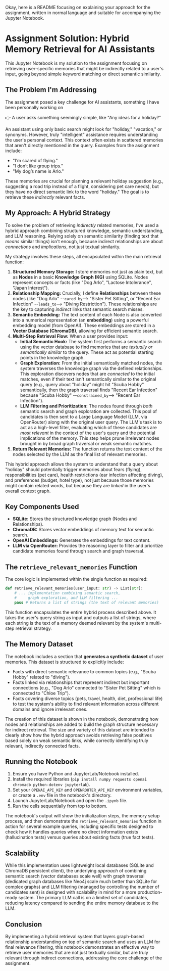 Okay, here is a README focusing on explaining your approach for the assignment, written in normal language and suitable for accompanying the Jupyter Notebook.


# Assignment Solution: Hybrid Memory Retrieval for AI Assistants

This Jupyter Notebook is my solution to the assignment focusing on retrieving user-specific memories that might be indirectly related to a user's input, going beyond simple keyword matching or direct semantic similarity.

## The Problem I'm Addressing

The assignment posed a key challenge for AI assistants, something I have been personally working on

👉 A user asks something seemingly simple, like "Any ideas for a holiday?"

An assistant using only basic search might look for "holiday," "vacation," or synonyms. However, truly "intelligent" assistance requires understanding the user's personal context. This context often exists in scattered memories that aren't directly mentioned in the query. Examples from the assignment include:

- "I’m scared of flying."
- "I don’t like group trips."
- "My dog’s name is Arlo."

These memories are crucial for planning a relevant holiday suggestion (e.g., suggesting a road trip instead of a flight, considering pet care needs), but they have no direct semantic link to the word "holiday." The goal is to retrieve these *indirectly* relevant facts.

## My Approach: A Hybrid Strategy

To solve the problem of retrieving *indirectly* related memories, I've used a hybrid approach combining structured knowledge, semantic understanding, and LLM reasoning. Relying solely on semantic similarity (finding text that *means* similar things) isn't enough, because indirect relationships are about *connections* and *implications*, not just textual similarity.

My strategy involves these steps, all encapsulated within the main retrieval function:

1.  **Structured Memory Storage:** I store memories not just as plain text, but as **Nodes** in a basic **Knowledge Graph (KG)** using SQLite. Nodes represent concepts or facts (like "Dog Arlo", "Lactose Intolerance", "Japan Interest").
2.  **Relationship Mapping:** Crucially, I define **Relationships** between these nodes (like "Dog Arlo" --`cared_by`--> "Sister Pet Sitting", or "Recent Ear Infection" --`leads_to`--> "Diving Restriction"). These relationships are the key to capturing *indirect* links that semantic search misses.
3.  **Semantic Embedding:** The text content of each Node is also converted into a numerical representation (an **embedding**) using a powerful embedding model (from OpenAI). These embeddings are stored in a **Vector Database (ChromaDB)**, allowing for efficient semantic search.
4.  **Multi-Step Retrieval Flow:** When a user provides input:
    *   **Initial Semantic Hook:** The system first performs a semantic search using the vector database to find memories that are *textually or semantically similar* to the query. These act as potential starting points in the knowledge graph.
    *   **Graph Exploration:** From the initial semantically matched nodes, the system traverses the knowledge graph via the defined relationships. This exploration discovers nodes that are *connected* to the initial matches, even if their text isn't semantically similar to the original query (e.g., query about "holiday" might hit "Scuba Hobby" semantically, then the graph traversal finds "Recent Ear Infection" because "Scuba Hobby" --`constrained_by`--> "Recent Ear Infection").
    *   **LLM Filtering and Prioritization:** The nodes found through *both* semantic search and graph exploration are collected. This pool of candidates is then sent to a Large Language Model (LLM, via OpenRouter) along with the original user query. The LLM's task is to act as a high-level filter, evaluating which of these candidates are *most relevant* in the context of the user's query and the potential implications of the memory. This step helps prune irrelevant nodes brought in by broad graph traversal or weak semantic matches.
5.  **Return Relevant Memories:** The function returns the text content of the nodes selected by the LLM as the final list of relevant memories.

This hybrid approach allows the system to understand that a query about "holiday" should potentially trigger memories about fears (flying), responsibilities (pet care), health restrictions (ear infection affecting diving), and preferences (budget, hotel type), not just because those memories might contain related words, but because they are *linked* in the user's overall context graph.

## Key Components Used

*   **SQLite:** Stores the structured knowledge graph (Nodes and Relationships).
*   **ChromaDB:** Stores vector embeddings of memory text for semantic search.
*   **OpenAI Embeddings:** Generates the embeddings for text content.
*   **LLM via OpenRouter:** Provides the reasoning layer to filter and prioritize candidate memories found through search and graph traversal.

## The `retrieve_relevant_memories` Function

The core logic is implemented within the single function as required:

```python
def retrieve_relevant_memories(user_input: str) -> List[str]:
    # ... implementation combining semantic search,
    #     graph exploration, and LLM filtering ...
    pass # Returns a list of strings (the text of relevant memories)
```

This function encapsulates the entire hybrid process described above. It takes the user's query string as input and outputs a list of strings, where each string is the text of a memory deemed relevant by the system's multi-step retrieval strategy.

## The Memory Dataset

The notebook includes a section that **generates a synthetic dataset** of user memories. This dataset is structured to explicitly include:

*   Facts with direct semantic relevance to common topics (e.g., "Scuba Hobby" related to "diving").
*   Facts linked via relationships that represent indirect but important connections (e.g., "Dog Arlo" connected to "Sister Pet Sitting" which is connected to "Chloe Trip").
*   Facts covering diverse topics (pets, travel, health, diet, professional life) to test the system's ability to find relevant information across different domains and ignore irrelevant ones.

The creation of this dataset is shown in the notebook, demonstrating how nodes and relationships are added to build the graph structure necessary for indirect retrieval. The size and variety of this dataset are intended to clearly show how the hybrid approach avoids retrieving false positives based solely on weak semantic links, while correctly identifying truly relevant, indirectly connected facts.

## Running the Notebook

1.  Ensure you have Python and JupyterLab/Notebook installed.
2.  Install the required libraries (`pip install numpy requests openai chromadb python-dotenv jupyterlab`).
3.  Set your `OPENAI_API_KEY` and `OPENROUTER_API_KEY` environment variables, or create a `.env` file in the notebook's directory.
4.  Launch JupyterLab/Notebook and open the `.ipynb` file.
5.  Run the cells sequentially from top to bottom.

The notebook's output will show the initialization steps, the memory setup process, and then demonstrate the `retrieve_relevant_memories` function in action for several example queries, including specific tests designed to check how it handles queries where no direct information exists (hallucination tests) versus queries about existing facts (true fact tests).

## Scalability

While this implementation uses lightweight local databases (SQLite and ChromaDB persistent client), the underlying *approach* of combining semantic search (vector databases scale well) with graph traversal (dedicated graph databases like Neo4j scale much better than SQLite for complex graphs) and LLM filtering (managed by controlling the number of candidates sent) is designed with scalability in mind for a more production-ready system. The primary LLM call is on a limited set of candidates, reducing latency compared to sending the entire memory database to the LLM.

## Conclusion

By implementing a hybrid retrieval system that layers graph-based relationship understanding on top of semantic search and uses an LLM for final relevance filtering, this notebook demonstrates an effective way to retrieve user memories that are not just textually similar, but are truly relevant through indirect connections, addressing the core challenge of the assignment.

